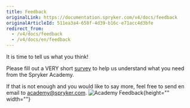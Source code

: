 ```yaml
---
title: Feedback
originalLink: https://documentation.spryker.com/v4/docs/feedback
originalArticleId: 511ea3a4-658f-4d39-b16c-e71acc4d3bfe
redirect_from:
  - /v4/docs/feedback
  - /v4/docs/en/feedback
---
```


It is time to tell us what you think!

Please fill out a VERY short [survey](%28"https://docs.google.com/forms/d/e/1FAIpQLScABbu2x2zKPC21gsRjQnhbKLTNZeNkZFBodc4nXbrxPMGW3Q/viewform%29) to help us understand what you need from the Spryker Academy.

If that is not enough and you would like to say more, feel free to send en email to [academy@spryker.com](mailto:academy@spryker.com).
![Academy Feedback](https://spryker.s3.eu-central-1.amazonaws.com/docs/About/Understanding+Spryker/Feedback/Academy-Feedback.png){height="" width=""}

